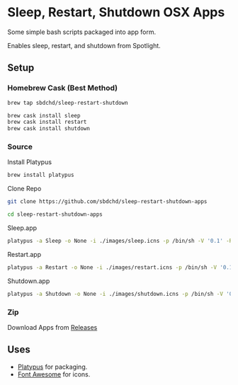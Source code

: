 # Sleep, Restart, Shutdown OSX Apps

Some simple bash scripts packaged into app form.

Enables sleep, restart, and shutdown from Spotlight.


## Setup

### Homebrew Cask (Best Method)

```bash
brew tap sbdchd/sleep-restart-shutdown

brew cask install sleep
brew cask install restart
brew cask install shutdown
```

### Source

Install Platypus

```bash
brew install platypus
```

Clone Repo

```bash
git clone https://github.com/sbdchd/sleep-restart-shutdown-apps
```

```bash
cd sleep-restart-shutdown-apps
```

Sleep.app

```bash
platypus -a Sleep -o None -i ./images/sleep.icns -p /bin/sh -V '0.1' -R -x -l ./sleep.sh
```

Restart.app

```bash
platypus -a Restart -o None -i ./images/restart.icns -p /bin/sh -V '0.1' -R -x -l ./restart.sh
```

Shutdown.app

```bash
platypus -a Shutdown -o None -i ./images/shutdown.icns -p /bin/sh -V '0.1' -R -x -l ./shutdown.sh
```

### Zip

Download Apps from [Releases](https://github.com/sbdchd/sleep-restart-shutdown-apps/releases)

## Uses

- [Platypus](https://github.com/sveinbjornt/Platypus) for packaging.
- [Font Awesome](http://fontawesome.io) for icons.

